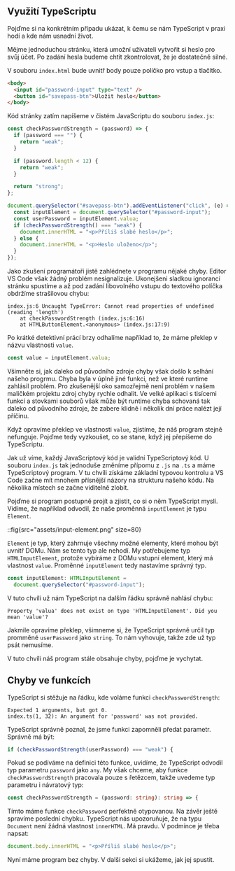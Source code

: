 ## Využití TypeScriptu

Pojďme si na konkrétním případu ukázat, k čemu se nám TypeScript v praxi hodí a kde nám usnadní život.

Mějme jednoduchou stránku, která umožní uživateli vytvořit si heslo pro svůj účet. Po zadání hesla budeme chtít zkontrolovat, že je dostatečně silné.

V souboru `index.html` bude uvnitř body pouze políčko pro vstup a tlačítko.

```html
<body>
  <input id="password-input" type="text" />
  <button id="savepass-btn">Uložit heslo</button>
</body>
```

Kód stránky zatím napíšeme v čistém JavaScriptu do souboru `index.js`:

```js
const checkPasswordStrength = (password) => {
  if (password === "") {
    return "weak";
  }

  if (password.length < 12) {
    return "weak";
  }

  return "strong";
};

document.querySelector("#savepass-btn").addEventListener("click", (e) => {
  const inputElement = document.querySelector("#password-input");
  const userPassword = inputElement.valua;
  if (checkPasswordStrength() === "weak") {
    document.innerHTML = "<p>Příliš slabé heslo</p>";
  } else {
    document.innerHTML = "<p>Heslo uloženo</p>";
  }
});
```

Jako zkušení programátoři jistě zahlédnete v programu nějaké chyby. Editor VS Code však žádný problém nesignalizuje. Ukonejšeni sladkou ignorancí stránku spustíme a až pod zadání libovolného vstupu do textového políčka obdržíme strašilovou chybu:

```
index.js:6 Uncaught TypeError: Cannot read properties of undefined (reading 'length')
    at checkPasswordStrength (index.js:6:16)
    at HTMLButtonElement.<anonymous> (index.js:17:9)
```

Po krátké detektivní prácí brzy odhalíme například to, že máme překlep v názvu vlastnosti `value`.

```js
const value = inputElement.valua;
```

Všimněte si, jak daleko od původního zdroje chyby však došlo k selhání našeho progrmu. Chyba byla v úplně jiné funkci, než ve které runtime zahlásil problém. Pro zkušenější oko samozřejmě není problém v našem maličkém projektu zdroj chyby rychle odhalit. Ve velké aplikaci s tisícemi funkcí a stovkami souborů však může být runtime chyba schovaná tak daleko od původního zdroje, že zabere klidně i několik dní práce nalézt její příčinu.

Když opravíme překlep ve vlastnosti `value`, zjístíme, že náš program stejně nefunguje. Pojďme tedy vyzkoušet, co se stane, když jej přepíšeme do TypeScriptu.

Jak už víme, každý JavaScriptový kód je validní TypeScriptový kód. U souboru `index.js` tak jednoduše změníme přípomu z `.js` na `.ts` a máme TypeScriptový program. V tu chvíli získáme základní typovou kontrolu a VS Code začne mít mnohem přísnější názory na strukturu našeho kódu. Na několika místech se začne viditelně zlobit.

Pojďme si program postupně projít a zjistit, co si o něm TypeScript myslí. Vidíme, že například odvodil, že naše proměnná `inputElement` je typu `Element`.

::fig{src="assets/input-element.png" size=80}

`Element` je typ, který zahrnuje všechny možné elementy, které mohou být uvnitř DOMu. Nám se tento typ ale nehodí. My potřebujeme typ `HTMLImputElement`, protože vybíráme z DOMu vstupní element, který má vlastnost `value`. Proměnné `inputElement` tedy nastavíme správný typ.

```ts
const inputElement: HTMLInputElement =
  document.querySelector("#password-input");
```

V tuto chvíli už nám TypeScript na dalším řádku správně nahlásí chybu:

```
Property 'valua' does not exist on type 'HTMLInputElement'. Did you mean 'value'?
```

Jakmile opravíme překlep, všimneme si, že TypeScript správně určil typ promměné `userPassword` jako `string`. To nám vyhovuje, takže zde už typ psát nemusíme.

V tuto chvíli náš program stále obsahuje chyby, pojďme je vychytat.

## Chyby ve funkcích

TypeScript si stěžuje na řádku, kde voláme funkci `checkPasswordStrength`:

```
Expected 1 arguments, but got 0.
index.ts(1, 32): An argument for 'password' was not provided.
```

TypeScript správně poznal, že jsme funkci zapomněli předat parametr. Správně má být:

```ts
if (checkPasswordStrength(userPassword) === "weak") {
```

Pokud se podíváme na definici této funkce, uvidíme, že TypeScript odvodil typ parametru `password` jako `any`. My však chceme, aby funkce `checkPasswordStrength` pracovala pouze s řetězcem, takže uvedeme typ parametru i návratový typ:

```ts
const checkPasswordStrength = (password: string): string => {
```

Tímto máme funkce `checkPassword` perfektně otypovanou. Na závěr ještě spravíme poslední chybku. TypeScript nás upozoruňuje, že na typu `Document` není žádná vlastnost `innerHTML`. Má pravdu. V podmínce je třeba napsat:

```ts
document.body.innerHTML = "<p>Příliš slabé heslo</p>";
```

Nyní máme program bez chyby. V další sekci si ukážeme, jak jej spustit.
